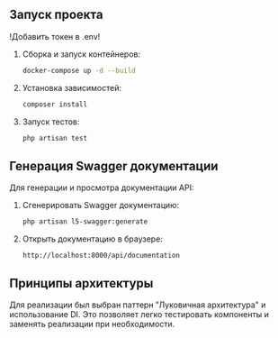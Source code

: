 
## Запуск проекта

!Добавить токен в .env!

1. Сборка и запуск контейнеров:
   ```bash
   docker-compose up -d --build
   ```

2. Установка зависимостей:
   ```bash
   composer install
   ```

3. Запуск тестов:
   ```bash
   php artisan test
   ```

## Генерация Swagger документации

Для генерации и просмотра документации API:

1. Сгенерировать Swagger документацию:
   ```bash
   php artisan l5-swagger:generate
   ```

2. Открыть документацию в браузере:
   ```
   http://localhost:8000/api/documentation
   ```

## Принципы архитектуры

Для реализации был выбран паттерн "Луковичная архитектура" и использование DI. Это позволяет легко тестировать компоненты и заменять реализации при необходимости.
